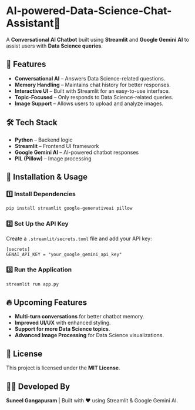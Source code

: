 # AI-powered-Data-Science-Chat-Assistant🤖

A **Conversational AI Chatbot** built using **Streamlit** and **Google Gemini AI** to assist users with **Data Science queries**.

## 🚀 Features

- **Conversational AI** – Answers Data Science-related questions.
- **Memory Handling** – Maintains chat history for better responses.
- **Interactive UI** – Built with Streamlit for an easy-to-use interface.
- **Topic-Focused** – Only responds to Data Science-related queries.
- **Image Support** – Allows users to upload and analyze images.

## 🛠 Tech Stack

- **Python** – Backend logic
- **Streamlit** – Frontend UI framework
- **Google Gemini AI** – AI-powered chatbot responses
- **PIL (Pillow)** – Image processing

## 📌 Installation & Usage

### 1️⃣ Install Dependencies
```bash
pip install streamlit google-generativeai pillow
```

### 2️⃣ Set Up the API Key
Create a `.streamlit/secrets.toml` file and add your API key:
```
[secrets]
GENAI_API_KEY = "your_google_gemini_api_key"
```

### 3️⃣ Run the Application
```bash
streamlit run app.py
```

## 🔥 Upcoming Features

- **Multi-turn conversations** for better chatbot memory.
- **Improved UI/UX** with enhanced styling.
- **Support for more Data Science topics**.
- **Advanced Image Processing** for Data Science visualizations.

## 📜 License
This project is licensed under the **MIT License**.

## 👨‍💻 Developed By
**Suneel Gangapuram** | Built with ❤️ using Streamlit & Google Gemini AI.

